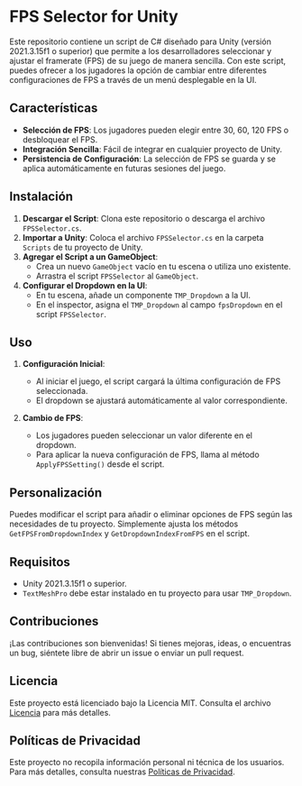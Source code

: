 # FPS Selector for Unity

Este repositorio contiene un script de C# diseñado para Unity (versión 2021.3.15f1 o superior) que permite a los desarrolladores seleccionar y ajustar el framerate (FPS) de su juego de manera sencilla. Con este script, puedes ofrecer a los jugadores la opción de cambiar entre diferentes configuraciones de FPS a través de un menú desplegable en la UI.

## Características
- **Selección de FPS**: Los jugadores pueden elegir entre 30, 60, 120 FPS o desbloquear el FPS.
- **Integración Sencilla**: Fácil de integrar en cualquier proyecto de Unity.
- **Persistencia de Configuración**: La selección de FPS se guarda y se aplica automáticamente en futuras sesiones del juego.

## Instalación

1. **Descargar el Script**: Clona este repositorio o descarga el archivo `FPSSelector.cs`.
2. **Importar a Unity**: Coloca el archivo `FPSSelector.cs` en la carpeta `Scripts` de tu proyecto de Unity.
3. **Agregar el Script a un GameObject**:
   - Crea un nuevo `GameObject` vacío en tu escena o utiliza uno existente.
   - Arrastra el script `FPSSelector` al `GameObject`.
4. **Configurar el Dropdown en la UI**:
   - En tu escena, añade un componente `TMP_Dropdown` a la UI.
   - En el inspector, asigna el `TMP_Dropdown` al campo `fpsDropdown` en el script `FPSSelector`.

## Uso

1. **Configuración Inicial**:
   - Al iniciar el juego, el script cargará la última configuración de FPS seleccionada.
   - El dropdown se ajustará automáticamente al valor correspondiente.

2. **Cambio de FPS**:
   - Los jugadores pueden seleccionar un valor diferente en el dropdown.
   - Para aplicar la nueva configuración de FPS, llama al método `ApplyFPSSetting()` desde el script.

## Personalización

Puedes modificar el script para añadir o eliminar opciones de FPS según las necesidades de tu proyecto. Simplemente ajusta los métodos `GetFPSFromDropdownIndex` y `GetDropdownIndexFromFPS` en el script.

## Requisitos

- Unity 2021.3.15f1 o superior.
- `TextMeshPro` debe estar instalado en tu proyecto para usar `TMP_Dropdown`.

## Contribuciones

¡Las contribuciones son bienvenidas! Si tienes mejoras, ideas, o encuentras un bug, siéntete libre de abrir un issue o enviar un pull request.

## Licencia

Este proyecto está licenciado bajo la Licencia MIT. Consulta el archivo [Licencia](LICENSE.md) para más detalles.

## Políticas de Privacidad

Este proyecto no recopila información personal ni técnica de los usuarios. Para más detalles, consulta nuestras [Políticas de Privacidad](SECURITY.md).
